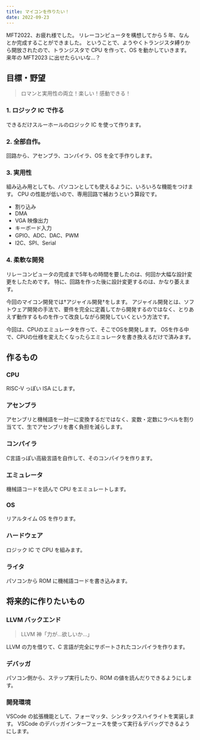 ```yaml
---
title: マイコンを作りたい！
date: 2022-09-23
---
```


MFT2022、お疲れ様でした。
リレーコンピュータを構想してから 5 年、なんとか完成することができました。
ということで、ようやくトランジスタ縛りから開放されたので、トランジスタで CPU を作って、OS を動かしていきます。
来年の MFT2023 に出せたらいいな…？

## 目標・野望

> ロマンと実用性の両立！楽しい！感動できる！

### 1. ロジック IC で作る

できるだけスルーホールのロジック IC を使って作ります。

### 2. 全部自作。

回路から、アセンブラ、コンパイラ、OS を全て手作りします。

### 3. 実用性

組み込み用としても、パソコンとしても使えるように、いろいろな機能をつけます。
CPU の性能が低いので、専用回路で補おうという算段です。

- 割り込み
- DMA
- VGA 映像出力
- キーボード入力
- GPIO、ADC、DAC、PWM
- I2C、SPI、Serial

### 4. 柔軟な開発

リレーコンピュータの完成まで5年もの時間を要したのは、何回か大幅な設計変更をしたためです。
特に、回路を作った後に設計変更するのは、かなり萎えます。

今回のマイコン開発では†アジャイル開発†をします。
アジャイル開発とは、ソフトウェア開発の手法で、要件を完全に定義してから開発するのではなく、とりあえず動作するものを作って改良しながら開発していくという方法です。

今回は、CPUのエミュレータを作って、そこでOSを開発します。
OSを作る中で、CPUの仕様を変えたくなったらエミュレータを書き換えるだけで済みます。

## 作るもの

### CPU

RISC-V っぽい ISA にします。

### アセンブラ

アセンブリと機械語を一対一に変換するだではなく、変数・定数にラベルを割り当てて、生でアセンブリを書く負担を減らします。

### コンパイラ

C言語っぽい高級言語を自作して、そのコンパイラを作ります。

### エミュレータ

機械語コードを読んで CPU をエミュレートします。

### OS

リアルタイム OS を作ります。

### ハードウェア

ロジック IC で CPU を組みます。

### ライタ

パソコンから ROM に機械語コードを書き込みます。

## 将来的に作りたいもの

### LLVM バックエンド

> LLVM 神「力が…欲しいか…」

LLVM の力を借りて、C 言語が完全にサポートされたコンパイラを作ります。

### デバッガ

パソコン側から、ステップ実行したり、ROM の値を読んだりできるようにします。

### 開発環境

VSCode の拡張機能として、フォーマッタ、シンタックスハイライトを実装します。
VSCode のデバッガインターフェースを使って実行＆デバッグできるようにします。
